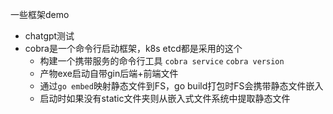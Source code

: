 
一些框架demo
- chatgpt测试
- cobra是一个命令行启动框架，k8s etcd都是采用的这个
  - 构建一个携带服务的命令行工具 `cobra service` `cobra version` 
  - 产物exe启动自带gin后端+前端文件
  - 通过`go embed`映射静态文件到FS，go build打包时FS会携带静态文件嵌入
  - 启动时如果没有static文件夹则从嵌入式文件系统中提取静态文件